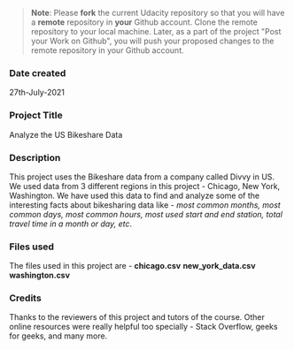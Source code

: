>**Note**: Please **fork** the current Udacity repository so that you will have a **remote** repository in **your** Github account. Clone the remote repository to your local machine. Later, as a part of the project "Post your Work on Github", you will push your proposed changes to the remote repository in your Github account.

### Date created
27th-July-2021

### Project Title
Analyze the US Bikeshare Data

### Description
This project uses the Bikeshare data from a company called Divvy in US. We used data from 3 different regions in this project - Chicago, New York, Washington.
We have used this data to find and analyze some of the interesting facts about bikesharing data like - *most common months, most common days, most common hours, most used start and end station, total travel time in a month or day, etc*.

### Files used
The files used in this project are - 
__chicago.csv__
__new_york_data.csv__
__washington.csv__

### Credits
Thanks to the reviewers of this project and tutors of the course. Other online resources were really helpful too specially - Stack Overflow, geeks for geeks, and many more. 


